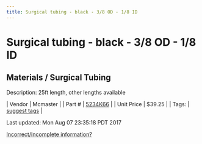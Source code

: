 ```yaml
---
title: Surgical tubing - black - 3/8 OD - 1/8 ID
---
```


# Surgical tubing - black - 3/8 OD - 1/8 ID
## Materials / Surgical Tubing
Description: 	25ft length, other lengths available 

| Vendor | Mcmaster | 
| Part # | [5234K66](https://www.mcmaster.com/#5234K66) | 
| Unit Price | $39.25 | 
| Tags: | [suggest tags](https://docs.google.com/forms/d/e/1FAIpQLSeWyY8v3RgOty-MyWmh9U0iivNYN_molChYyS-0U-o-kOAv_g/viewform) | 

Last updated: Mon Aug 07 23:35:18 PDT 2017

 [Incorrect/Incomplete information?](https://docs.google.com/forms/d/e/1FAIpQLSeWyY8v3RgOty-MyWmh9U0iivNYN_molChYyS-0U-o-kOAv_g/viewform)